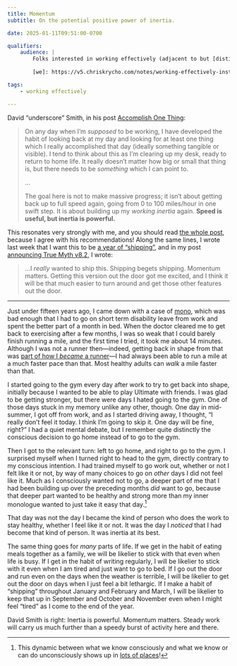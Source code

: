 ```yaml
---
title: Momentum
subtitle: On the potential positive power of inertia.

date: 2025-01-11T09:51:00-0700

qualifiers:
    audience: |
        Folks interested in working effectively (adjacent to but [distinct from][we] “getting things done” and “productivity”). The focus here is on motivation and well-built habits.
        
        [we]: https://v5.chriskrycho.com/notes/working-effectively-instead-of-productivity/

tags:
    - working effectively

---
```


David “underscore” Smith, in his post [Accomplish One Thing][aot]:

> On any day when I’m *supposed* to be working, I have developed the habit of looking back at my day and looking for at least one thing which I really accomplished that day (ideally something tangible or visible). I tend to think about this as I’m clearing up my desk, ready to return to home life. It really doesn’t matter how big or small that thing is, but there needs to be *something* which I can point to.
>
> …
>
> The goal here is not to make massive progress; it isn’t about getting back up to full speed again, going from 0 to 100 miles/hour in one swift step. It is about building up my *working inertia* again. **Speed is useful, but inertia is powerful.**

[aot]: https://david-smith.org/blog/2025/01/10/accomplish-one-thing/

This resonates very strongly with me, and you should read [the whole post][aot], because I agree with his recommendations! Along the same lines, I wrote last week that I want this to be [a year of “shipping”][shipping], and in my post [announcing True Myth v8.2][tm-8.2], I wrote:

> …I *really* wanted to ship this. Shipping begets shipping. Momentum matters. Getting this version out the door got me excited, and I think it will be that much easier to turn around and get those other features out the door.

[shipping]: https://v5.chriskrycho.com/notes/year-of-shipping/
[tm-8.2]: https://v5.chriskrycho.com/elsewhere/true-myth-v8.2.0now-with-a-task-type/

---

Just under fifteen years ago, I came down with a case of [mono][mono], which was bad enough that I had to go on short term disability leave from work and spent the better part of a month in bed. When the doctor cleared me to get back to exercising after a few months, I was so weak that I could barely finish running a mile, and the first time I tried, it took me about 14 minutes. Although I was not a runner then—indeed, getting back in shape from that was [part of how I *became* a runner][history]—I had always been able to run a mile at a much faster pace than that. Most healthy adults can *walk* a mile faster than that.

[mono]: https://en.wikipedia.org/wiki/Infectious_mononucleosis
[history]: https://v4.chriskrycho.com/2015/how-i-became-a-runner.html

I started going to the gym every day after work to try to get back into shape, initially because I wanted to be able to play Ultimate with friends. I was glad to be getting stronger, but there were days I hated going to the gym. One of those days stuck in my memory unlike any other, though. One day in mid-summer, I got off from work, and as I started driving away, I thought, “I really don’t feel it today. I think I’m going to skip it. One day will be fine, right?” I had a quiet mental debate, but I remember quite distinctly the conscious decision to go home instead of to go to the gym.

Then I got to the relevant turn: left to go home, and right to go to the gym. I surprised myself when I turned right to head to the gym, directly contrary to my conscious intention. I had trained myself to go work out, whether or not I felt like it or not, by way of many choices to go on *other* days I did not feel like it. Much as I consciously wanted not to go, a deeper part of me that I had been building up over the preceding months *did* want to go, because that deeper part wanted to be healthy and strong more than my inner monologue wanted to just take it easy that day.[^conscious]

That day was not the day I became the kind of person who does the work to stay healthy, whether I feel like it or not. It was the day I *noticed* that I had become that kind of person. It was inertia at its best.

The same thing goes for *many* parts of life. If we get in the habit of eating meals together as a family, we will be likelier to stick with that even when life is busy. If I get in the habit of writing regularly, I will be likelier to stick with it even when I am tired and just want to go to bed. If I go out the door and run even on the days when the weather is terrible, I will be likelier to get out the door on days when I just feel a bit lethargic. If I make a habit of “shipping” throughout January and February and March, I will be likelier to keep that up in September and October and November even when I might feel “tired” as I come to the end of the year.

David Smith is right: Inertia is powerful. Momentum matters. Steady work will carry us much further than a speedy burst of activity here and there.

[^conscious]: This dynamic between what we know consciously and what we know or can do unconsciously shows up in [lots of places][inspiration]!

[inspiration]: https://v5.chriskrycho.com/notes/inspiration-and-the-subconscious/